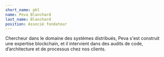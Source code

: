 ```yaml
---
short_name: pbl
name: Peva Blanchard
last_name: Blanchard
position: Associé fondateur
---
```

Chercheur dans le domaine des systèmes distribués, 
Peva s'est construit une expertise blockchain, 
et il intervient dans des audits de code, d’architecture et de processus chez nos clients.
